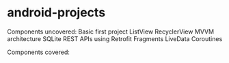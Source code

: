 # android-projects

Components uncovered:
	Basic first project
	ListView
	RecyclerView
	MVVM architecture
	SQLite
	REST APIs using Retrofit
	Fragments
	LiveData
	Coroutines
	
Components covered:
	
	